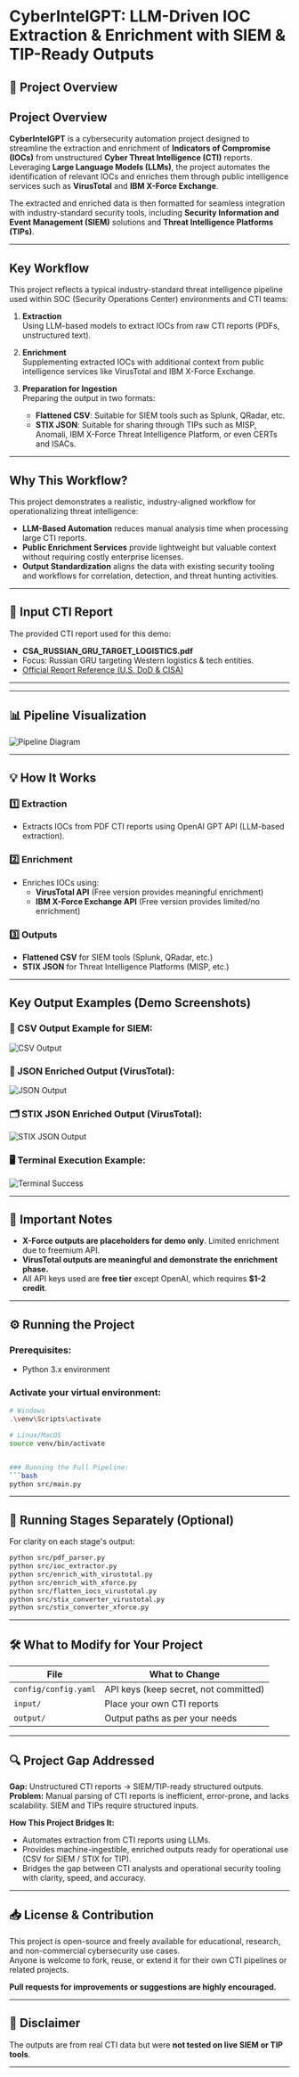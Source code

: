 
# CyberIntelGPT: LLM-Driven IOC Extraction & Enrichment with SIEM & TIP-Ready Outputs

## 📌 Project Overview

## Project Overview

**CyberIntelGPT** is a cybersecurity automation project designed to streamline the extraction and enrichment of **Indicators of Compromise (IOCs)** from unstructured **Cyber Threat Intelligence (CTI)** reports. Leveraging **Large Language Models (LLMs)**, the project automates the identification of relevant IOCs and enriches them through public intelligence services such as **VirusTotal** and **IBM X-Force Exchange**.

The extracted and enriched data is then formatted for seamless integration with industry-standard security tools, including **Security Information and Event Management (SIEM)** solutions and **Threat Intelligence Platforms (TIPs)**.

---

## Key Workflow

This project reflects a typical industry-standard threat intelligence pipeline used within SOC (Security Operations Center) environments and CTI teams:

1. **Extraction**  
   Using LLM-based models to extract IOCs from raw CTI reports (PDFs, unstructured text).

2. **Enrichment**  
   Supplementing extracted IOCs with additional context from public intelligence services like VirusTotal and IBM X-Force Exchange.

3. **Preparation for Ingestion**  
   Preparing the output in two formats:
   - **Flattened CSV**: Suitable for SIEM tools such as Splunk, QRadar, etc.
   - **STIX JSON**: Suitable for sharing through TIPs such as MISP, Anomali, IBM X-Force Threat Intelligence Platform, or even CERTs and ISACs.

---

## Why This Workflow?

This project demonstrates a realistic, industry-aligned workflow for operationalizing threat intelligence:

- **LLM-Based Automation** reduces manual analysis time when processing large CTI reports.
- **Public Enrichment Services** provide lightweight but valuable context without requiring costly enterprise licenses.
- **Output Standardization** aligns the data with existing security tooling and workflows for correlation, detection, and threat hunting activities.


---

## 📝 Input CTI Report

The provided CTI report used for this demo:
- **CSA_RUSSIAN_GRU_TARGET_LOGISTICS.pdf**
- Focus: Russian GRU targeting Western logistics & tech entities.
- [Official Report Reference (U.S. DoD & CISA)](https://www.cisa.gov/sites/default/files/2023-09/CSA_Russian-GRU-Targeting-Logistics-Sectors.pdf)

---

---

## 📊 Pipeline Visualization

![Pipeline Diagram](assets/pipeline_diagram.png)

---

## 💡 How It Works

### 1️⃣ Extraction
- Extracts IOCs from PDF CTI reports using OpenAI GPT API (LLM-based extraction).

### 2️⃣ Enrichment
- Enriches IOCs using:
  - **VirusTotal API** (Free version provides meaningful enrichment)
  - **IBM X-Force Exchange API** (Free version provides limited/no enrichment)

### 3️⃣ Outputs
- **Flattened CSV** for SIEM tools (Splunk, QRadar, etc.)
- **STIX JSON** for Threat Intelligence Platforms (MISP, etc.)

---

##  Key Output Examples (Demo Screenshots)

### 📄 CSV Output Example for SIEM:
![CSV Output](assets/output_csv_example.PNG)

### 📑 JSON Enriched Output (VirusTotal):
![JSON Output](assets/output_json_example.PNG)

### 🗂️ STIX JSON Enriched Output (VirusTotal):
![STIX JSON Output](assets/output_stix_json_example.PNG)

### 🖥️ Terminal Execution Example:
![Terminal Success](assets/terminal_success_example.PNG)

---

## 💬 Important Notes
- **X-Force outputs are placeholders for demo only**. Limited enrichment due to freemium API.
- **VirusTotal outputs are meaningful and demonstrate the enrichment phase.**
- All API keys used are **free tier** except OpenAI, which requires **$1-2 credit**.

---

## ⚙️ Running the Project

### Prerequisites:
- Python 3.x environment

### Activate your virtual environment:
```bash
# Windows
.\venv\Scripts\activate

# Linux/MacOS
source venv/bin/activate


### Running the Full Pipeline:
```bash
python src/main.py
```

---

## 🔄 Running Stages Separately (Optional)
For clarity on each stage's output:
```bash
python src/pdf_parser.py
python src/ioc_extractor.py
python src/enrich_with_virustotal.py
python src/enrich_with_xforce.py
python src/flatten_iocs_virustotal.py
python src/stix_converter_virustotal.py
python src/stix_converter_xforce.py
```

---

## 🛠️ What to Modify for Your Project

| File               | What to Change                 |
|--------------------|--------------------------------|
| `config/config.yaml` | API keys (keep secret, not committed) |
| `input/`           | Place your own CTI reports      |
| `output/`          | Output paths as per your needs  |

---

## 🔍 Project Gap Addressed

**Gap:** Unstructured CTI reports → SIEM/TIP-ready structured outputs.  
**Problem:** Manual parsing of CTI reports is inefficient, error-prone, and lacks scalability. SIEM and TIPs require structured inputs.

**How This Project Bridges It:**
- Automates extraction from CTI reports using LLMs.
- Provides machine-ingestible, enriched outputs ready for operational use (CSV for SIEM / STIX for TIP).
- Bridges the gap between CTI analysts and operational security tooling with clarity, speed, and accuracy.

---

## 📥 License & Contribution

This project is open-source and freely available for educational, research, and non-commercial cybersecurity use cases.  
Anyone is welcome to fork, reuse, or extend it for their own CTI pipelines or related projects.

**Pull requests for improvements or suggestions are highly encouraged.**

---

## 📌 Disclaimer
The outputs are from real CTI data but were **not tested on live SIEM or TIP tools**.

---
